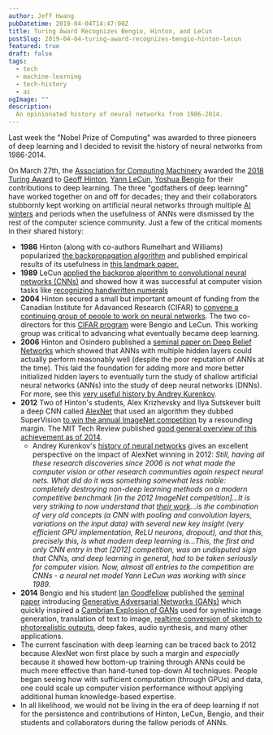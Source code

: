 ```yaml
---
author: Jeff Hwang
pubDatetime: 2019-04-04T14:47:00Z
title: Turing Award Recognizes Bengio, Hinton, and LeCun 
postSlug: 2019-04-04-turing-award-recognizes-bengio-hinton-lecun
featured: true
draft: false
tags:
  - tech
  - machine-learning
  - tech-history
  - ai
ogImage: ""
description:
  An opinionated history of neural networks from 1986-2014.
---
```


Last week the "Nobel Prize of Computing" was awarded to three pioneers of deep learning and I decided to revisit the history of neural networks from 1986-2014.

On March 27th, the [Association for Computing Machinery](https://en.wikipedia.org/wiki/Association_for_Computing_Machinery) awarded the [2018 Turing Award](https://awards.acm.org/about/2018-turing) to [Geoff Hinton](https://en.wikipedia.org/wiki/Geoffrey_Hinton), [Yann LeCun](https://en.wikipedia.org/wiki/Yann_LeCun), [Yoshua Bengio](https://en.wikipedia.org/wiki/Yoshua_Bengio) for their contributions to deep learning. The three "godfathers of deep learning" have worked together on and off for decades; they and their collaborators stubbornly kept working on artificial neural networks through multiple [AI winters](https://a16z.com/2016/06/10/ai-deep-learning-machines/) and periods when the usefulness of ANNs were dismissed by the rest of the computer science community. Just a few of the critical moments in their shared history:

* **1986** Hinton (along with co-authors Rumelhart and Williams) popularized [the backpropagation algorithm](https://en.wikipedia.org/wiki/Backpropagation#History) and published empirical results of its usefulness in [this landmark paper.](https://www.iro.umontreal.ca/~vincentp/ift3395/lectures/backprop_old.pdf)
* **1989** LeCun [applied the backprop algorithm to convolutional neural networks (CNNs)](https://en.wikipedia.org/wiki/Convolutional_neural_network#Image_recognition_with_CNNs_trained_by_gradient_descent) and showed how it was successful at computer vision tasks like [recognizing handwritten numerals](http://yann.lecun.com/exdb/publis/pdf/lecun-89e.pdf)
* **2004** Hinton secured a small but important amount of funding from the Canadian Institute for Adavanced Research (CIFAR) to [convene a continuing group of people to work on neural networks](https://www.wired.com/2014/01/geoffrey-hinton-deep-learning/). The two co-directors for this [CIFAR program](https://www.cifar.ca/cifarnews/2019/03/27/turing-award-honours-cifar-s-pioneers-of-ai) were Bengio and LeCun. This working group was critical to advancing what eventually became deep learning.
* **2006** Hinton and Osindero published a [seminal paper on Deep Belief Networks](https://www.cs.toronto.edu/~hinton/absps/fastnc.pdf) which showed that ANNs with multiple hidden layers could actually perform reasonably well (despite the poor reputation of ANNs at the time). This laid the foundation for adding more and more better initialized hidden layers to eventually turn the study of shallow artificial neural networks (ANNs) into the study of deep neural networks (DNNs). For more, see this [very useful history by Andrey Kurenkov](http://www.andreykurenkov.com/writing/ai/a-brief-history-of-neural-nets-and-deep-learning-part-4/).
* **2012** Two of Hinton's students, Alex Krizhevsky and Ilya Sutskever built a deep CNN called [AlexNet](https://en.wikipedia.org/wiki/AlexNet) that used an algorithm they dubbed SuperVision [to win the annual ImageNet competition](https://papers.nips.cc/paper/4824-imagenet-classification-with-deep-convolutional-neural-networks.pdf) by a resounding margin. The MIT Tech Review published [good general overview of this achievement as of 2014](https://www.technologyreview.com/s/530561/the-revolutionary-technique-that-quietly-changed-machine-vision-forever/). 
	* Andrey Kurenkov's [history of neural networks](http://www.andreykurenkov.com/writing/ai/a-brief-history-of-neural-nets-and-deep-learning-part-4/) gives an excellent perspective on the impact of AlexNet winning in 2012: *Still, having all these research discoveries since 2006 is not what made the computer vision or other research communities again respect neural nets. What did do it was something somewhat less noble: completely destroying non-deep learning methods on a modern competitive benchmark [in the 2012 ImageNet competition]...It is very striking to now understand that [their work](https://papers.nips.cc/paper/4824-imagenet-classification-with-deep-convolutional-neural-networks.pdf)...is the combination of very old concepts (a CNN with pooling and convolution layers, variations on the input data) with several new key insight (very efficient GPU implementation, ReLU neurons, dropout), and that this, precisely this, is what modern deep learning is...This, the first and only CNN entry in that [2012] competition, was an undisputed sign that CNNs, and deep learning in general, had to be taken seriously for computer vision. Now, almost all entries to the competition are CNNs - a neural net model Yann LeCun was working with since 1989.*
* **2014** Bengio and his student [Ian Goodfellow](https://www.theverge.com/2019/4/5/18296473/apple-google-ai-research-poached-ian-goodfellow) published the [seminal paper](https://arxiv.org/abs/1406.2661) introducing [Generative Adversarial Networks (GANs)](https://en.wikipedia.org/wiki/Generative_adversarial_network) which quickly inspired a [Cambrian Explosion of GANs](https://github.com/hindupuravinash/the-gan-zoo/blob/master/README.md) used for synethic image generation, translation of text to image, [realtime conversion of sketch to photorealistic outputs](/blog/2019/03/21/top-of-mind-04), deep fakes, audio synthesis, and many other applications.  
* The current fascination with deep learning can be traced back to 2012 because AlexNet won first place by such a margin and *especially* because it showed how bottom-up training through ANNs could be much more effective than hand-tuned top-down AI techniques. People began seeing how with sufficient computation (through GPUs) and data, one could scale up computer vision performance without applying additional human knowledge-based expertise. 
* In all likelihood, we would not be living in the era of deep learning if not for the persistence and contributions of Hinton, LeCun,  Bengio, and their students and collaborators during the fallow periods of ANNs.

